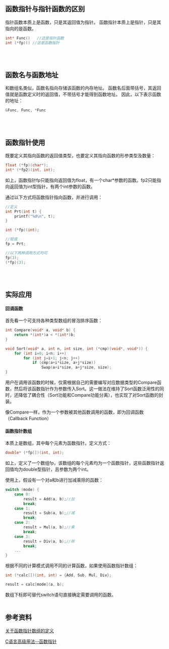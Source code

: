 
## 函数指针与指针函数的区别
指针函数本质上是函数，只是其返回值为指针。
函数指针本质上是指针，只是其指向的是函数。
```cpp
int* Func()   //这是指针函数
int (*fp)() //这是函数指针
```
<br/><br/>
## 函数名与函数地址
和数组名类似，函数名指向存储该函数的内存地址。
函数名后面带括号，其返回值就是函数定义时的返回值，不带括号才能得到函数地址。
因此，以下表示函数的地址：
```cpp
&Func, Func, *Func
```
<br/><br/>

## 函数指针使用
既要定义其指向函数的返回值类型，也要定义其指向函数的形参类型及数量：
```cpp
float (*fp)(char*);
int* (*fp2)(int, int);
```
如上，函数指针fp只能指向返回值为float，有一个char*参数的函数。fp2只能指向返回值为int型指针，有两个int参数的函数。

通过以下方式将函数指针指向函数，并进行调用：
```cpp
//定义
int Prt(int t) {
    printf("%d\n", t);
}

int (*fp)(int);

//赋值
fp = Prt;

//以下两种调用方式均可
fp(3);
(*fp)(3);
```
<br/><br/>

## 实际应用
#### 回调函数
首先看一个可支持各种类型数组的冒泡排序函数：
```cpp
int Compare(void* a, void* b) {
    return *(int*)a < *(int*)b;    
}

void Sort(void* a, int n, int size, int (*cmp)(void*, void*)) {
    for (int i=0; i<n; i++)
        for (int j=i+1; j<n; j++)
            if (cmp(a+i*size, a+j*size)) 
                Swap(a+i*size, a+j*size, size);
}
```

用户在调用该函数的时候，仅需根据自己的需要编写对应数据类型的Compare函数，然后将该函数指针作为参数传入Sort。这一做法在维持了Sort函数泛用性的同时，还降低了耦合性（Sort功能和Compare功能分离），也实现了对Sort函数的封装。

像Compare一样，作为一个参数被其他函数调用的函数，即为回调函数（Callback Function）

####  函数指针数组
本质上是数组，其中每个元素为函数指针。定义方式：
```cpp
double* (*fp[])(int, int);
```
如上，定义了一个数组fp，该数组的每个元素均为一个函数指针，这些函数指针返回值均为double型指针，且参数为两个int。

使用上，假设有一个对a和b进行加减乘除的函数：
```cpp
switch (mode) {
    case 0: 
        result = Add(a, b);//加
        break;
    case 1: 
        result = Sub(a, b);//减
        break;
    case 2: 
        result = Mul(a, b);//乘
        break;
    case 3: 
        result = Div(a, b);//除
        break;
    ...
}
```
根据不同的计算模式调用不同的计算函数，如果使用函数指针数组：
```cpp
int (*calc[])(int, int) = {Add, Sub, Mul, Div};

result = calc[mode](a, b);
```
数组下标即可替代switch语句直接确定需要调用的函数。
<br/><br/>

## 参考资料
[关于函数指针数组的定义](https://www.cnblogs.com/alexshi/archive/2012/03/12/2392508.html)

[C语言高级用法--函数指针](https://zhuanlan.zhihu.com/p/534611285)
